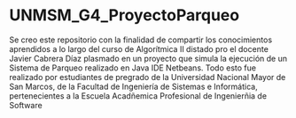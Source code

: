 # UNMSM_G4_ProyectoParqueo
Se creo este repositorio con la finalidad de compartir los conocimientos aprendidos a lo largo del curso de Algorítmica II distado pro el docente Javier Cabrera Díaz plasmado en un proyecto que simula la ejecución de un Sistema de Parqueo realizado en Java IDE Netbeans.
Todo esto fue realizado por estudiantes de pregrado de la Universidad Nacional Mayor de San Marcos, de la Facultad de Ingeniería de Sistemas e Informática, pertenecientes a la Escuela Acadñemica Profesional de Ingenierñia de Software
